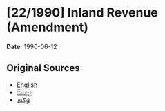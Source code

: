 # [22/1990] Inland Revenue (Amendment)

**Date:** 1990-06-12

## Original Sources

- [English](https://documents.gov.lk/view/acts/1990/6/22-1990_E.pdf)
- [සිංහල](https://documents.gov.lk/view/acts/1990/6/22-1990_S.pdf)
- [தமிழ்](https://documents.gov.lk/view/acts/1990/6/22-1990_T.pdf)
